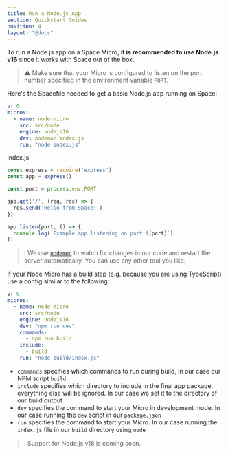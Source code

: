 ```yaml
---
title: Run a Node.js App
section: Quickstart Guides
position: 4
layout: "@docs"
---
```


To run a Node.js app on a Space Micro, **it is recommended to use Node.js v16** since it works with Space out of the box.

> ⚠️ Make sure that your Micro is configured to listen on the port number specified in the environment variable `PORT`.

Here's the Spacefile needed to get a basic Node.js app running on Space:

```yaml
v: 0
micros:
  - name: node-micro
    src: src/node
    engine: nodejs16
    dev: nodemon index.js
    run: "node index.js"
```

index.js

```js
const express = require('express')
const app = express()

const port = process.env.PORT

app.get('/', (req, res) => {
  res.send('Hello from Space!')
})

app.listen(port, () => {
  console.log(`Example app listening on port ${port}`)
})
```

> ℹ️ We use [`nodemon`](https://www.npmjs.com/package/nodemon) to watch for changes in our code and restart the server automatically. You can use any other tool you like.

If your Node Micro has a build step (e.g. because you are using TypeScript) use a config similar to the following:

```yaml
v: 0
micros:
  - name: node-micro
    src: src/node
    engine: nodejs16
    dev: "npm run dev"
    commands:
      - npm run build
    include:
      - build
    run: "node build/index.js"
```

- `commands` specifies which commands to run during build, in our case our NPM script `build`
- `include` specifies which directory to include in the final app package, everything else will be ignored. In our case we set it to the directory of our build output
- `dev` specifies the command to start your Micro in development mode. In our case running the `dev` script in our `package.json`
- `run` specifies the command to start your Micro. In our case running the `index.js` file in our `build` directory using `node`

> ℹ️ Support for Node.js v18 is coming soon.
